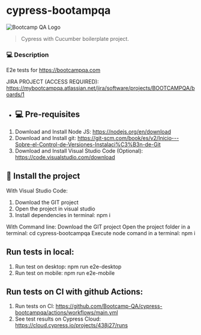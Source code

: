 # cypress-bootampqa

<img src="https://bootcampqa.com/images/logo-black.png" alt="Bootcamp QA Logo">

> Cypress with Cucumber boilerplate project.

### 💻 Description
E2e tests for https://bootcampqa.com

JIRA PROJECT (ACCESS REQUIRED): https://mybootcampqa.atlassian.net/jira/software/projects/BOOTCAMPQA/boards/1 
- ## 💻 Pre-requisites

1. Download and Install Node JS: https://nodejs.org/en/download
2. Download and Install git: https://git-scm.com/book/es/v2/Inicio---Sobre-el-Control-de-Versiones-Instalaci%C3%B3n-de-Git
3. Download and Install Visual Studio Code (Optional): https://code.visualstudio.com/download

## 🚀 Install the project
With Visual Studio Code:
1. Download the GIT project
2. Open the project in visual studio
3. Install dependencies in terminal: npm i

With Command line:
Download the GIT project
Open the project folder in a terminal: cd cypress-bootcampqa
Execute node comand in a terminal: npm i

## Run tests in local:
1. Run test on desktop: npm run e2e-desktop
2. Run test on mobile: npm run e2e-mobile


##  Run tests on CI with github Actions:
1. Run tests on CI: https://github.com/Bootcamp-QA/cypress-bootcampqa/actions/workflows/main.yml
2. See test results on Cypress Cloud: https://cloud.cypress.io/projects/438j27/runs
